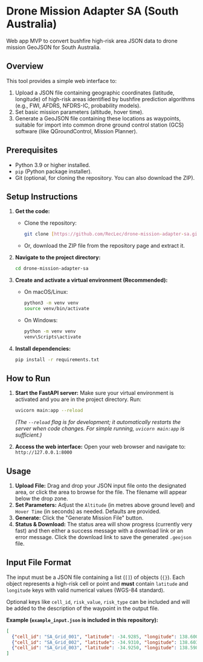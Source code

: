 # Drone Mission Adapter SA (South Australia)

Web app MVP to convert bushfire high-risk area JSON data to drone mission GeoJSON for South Australia.

## Overview

This tool provides a simple web interface to:
1. Upload a JSON file containing geographic coordinates (latitude, longitude) of high-risk areas identified by bushfire prediction algorithms (e.g., FWI, AFDRS, NFDRS-IC, probability models).
2. Set basic mission parameters (altitude, hover time).
3. Generate a GeoJSON file containing these locations as waypoints, suitable for import into common drone ground control station (GCS) software (like QGroundControl, Mission Planner).

## Prerequisites

* Python 3.9 or higher installed.
* `pip` (Python package installer).
* Git (optional, for cloning the repository. You can also download the ZIP).

## Setup Instructions

1.  **Get the code:**
    * Clone the repository: 
        ```bash
        git clone [https://github.com/RecLec/drone-mission-adapter-sa.git](https://github.com/RecLec/drone-mission-adapter-sa.git)
        ```
    * Or, download the ZIP file from the repository page and extract it.

2.  **Navigate to the project directory:**
    ```bash
    cd drone-mission-adapter-sa 
    ```

3.  **Create and activate a virtual environment (Recommended):**
    * On macOS/Linux:
        ```bash
        python3 -m venv venv
        source venv/bin/activate
        ```
    * On Windows:
        ```bash
        python -m venv venv
        venv\Scripts\activate
        ```

4.  **Install dependencies:**
    ```bash
    pip install -r requirements.txt
    ```

## How to Run

1.  **Start the FastAPI server:**
    Make sure your virtual environment is activated and you are in the project directory. Run:
    ```bash
    uvicorn main:app --reload 
    ```
    *(The `--reload` flag is for development; it automatically restarts the server when code changes. For simple running, `uvicorn main:app` is sufficient.)*

2.  **Access the web interface:**
    Open your web browser and navigate to:
    `http://127.0.0.1:8000`

## Usage

1.  **Upload File:** Drag and drop your JSON input file onto the designated area, or click the area to browse for the file. The filename will appear below the drop zone.
2.  **Set Parameters:** Adjust the `Altitude` (in metres above ground level) and `Hover Time` (in seconds) as needed. Defaults are provided.
3.  **Generate:** Click the "Generate Mission File" button.
4.  **Status & Download:** The status area will show progress (currently very fast) and then either a success message with a download link or an error message. Click the download link to save the generated `.geojson` file.

## Input File Format

The input must be a JSON file containing a list (`[]`) of objects (`{}`). Each object represents a high-risk cell or point and **must** contain `latitude` and `longitude` keys with valid numerical values (WGS-84 standard).

Optional keys like `cell_id`, `risk_value`, `risk_type` can be included and will be added to the description of the waypoint in the output file.

**Example (`example_input.json` is included in this repository):**
```json
[
  {"cell_id": "SA_Grid_001", "latitude": -34.9285, "longitude": 138.6007, "risk_value": 75, "risk_type": "probability"},
  {"cell_id": "SA_Grid_002", "latitude": -34.9310, "longitude": 138.6030, "risk_value": 90, "risk_type": "IC"},
  {"cell_id": "SA_Grid_003", "latitude": -34.9250, "longitude": 138.5980, "risk_value": 120, "risk_type": "FBI"}
]

